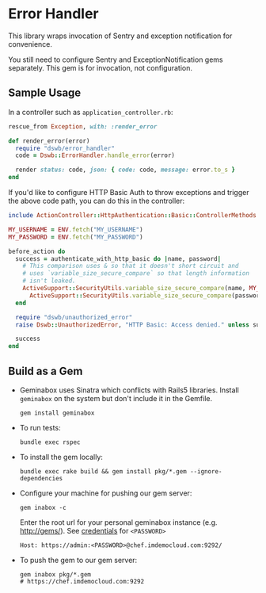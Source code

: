 # Error Handler

This library wraps invocation of Sentry and exception notification for
convenience.

You still need to configure Sentry and ExceptionNotification gems
separately. This gem is for invocation, not configuration.

## Sample Usage

In a controller such as `application_controller.rb`:

```ruby
rescue_from Exception, with: :render_error

def render_error(error)
  require "dswb/error_handler"
  code = Dswb::ErrorHandler.handle_error(error)

  render status: code, json: { code: code, message: error.to_s }
end
```

If you'd like to configure HTTP Basic Auth to throw exceptions and trigger
the above code path, you can do this in the controller:

```ruby
include ActionController::HttpAuthentication::Basic::ControllerMethods

MY_USERNAME = ENV.fetch("MY_USERNAME")
MY_PASSWORD = ENV.fetch("MY_PASSWORD")

before_action do
  success = authenticate_with_http_basic do |name, password|
    # This comparison uses & so that it doesn't short circuit and
    # uses `variable_size_secure_compare` so that length information
    # isn't leaked.
    ActiveSupport::SecurityUtils.variable_size_secure_compare(name, MY_USERNAME) &
      ActiveSupport::SecurityUtils.variable_size_secure_compare(password, MY_PASSWORD)
  end

  require "dswb/unauthorized_error"
  raise Dswb::UnauthorizedError, "HTTP Basic: Access denied." unless success

  success
end
```

## Build as a Gem

*   Geminabox uses Sinatra which conflicts with Rails5 libraries. Install
    `geminabox` on the system but don't include it in the Gemfile.

    ```shell
    gem install geminabox
    ```

*   To run tests:

    ```shell
    bundle exec rspec
    ```

*   To install the gem locally:

    ```shell
    bundle exec rake build && gem install pkg/*.gem --ignore-dependencies
    ```

*   Configure your machine for pushing our gem server:

    ```shell
    gem inabox -c
    ```

    Enter the root url for your personal geminabox instance
    (e.g. <http://gems/>). See
    [credentials](https://w3-connections.ibm.com/wikis/home?lang=en-us#!/wiki/IM%20Demo%20Cloud%20Credentials/page/Credentials)
    for `<PASSWORD>`

    ```shell
    Host: https://admin:<PASSWORD>@chef.imdemocloud.com:9292/
    ```

*   To push the gem to our gem server:

    ```shell
    gem inabox pkg/*.gem
    # https://chef.imdemocloud.com:9292
    ```
